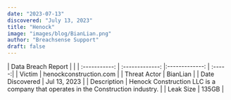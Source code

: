 ```yaml
---
date: "2023-07-13"
discovered: "July 13, 2023"
title: "Henock"
image: "images/blog/BianLian.png"
author: "Breachsense Support"
draft: false
---
```


| Data Breach Report           |              | 
| :-----------: | :-------------:     |:-------------:    | :-----:|
| Victim      | henockconstruction.com      | 
| Threat Actor      | BianLian      | 
| Date Discovered      | Jul 13, 2023      | 
| Description      | Henock Construction LLC is a company that operates in the Construction industry.      | 
| Leak Size      | 135GB      | 

